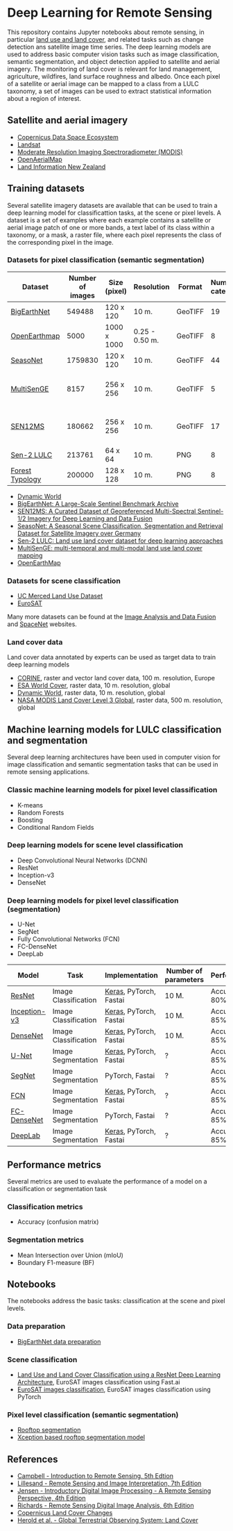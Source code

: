 Deep Learning for Remote Sensing
================================
This repository contains Jupyter notebooks about remote sensing, in particular [land use and land cover](https://lpvs.gsfc.nasa.gov/PDF/TerrestrialECV/T09.pdf), and related tasks 
such as change detection ans satellite image time series. The deep learning models are used to address basic computer vision
tasks such as image classification, semantic segmentation, and object detection applied to satellite and aerial imagery. The monitoring of land cover is relevant for land management, agriculture, wildfires, land surface roughness and albedo. Once each pixel of a satellite or aerial image can be mapped to a class from a LULC taxonomy, a set of images can be used to extract statistical information about a region of interest. 

## Satellite and aerial imagery
* [Copernicus Data Space Ecosystem](https://dataspace.copernicus.eu/)
* [Landsat](https://landsat.gsfc.nasa.gov/)
* [Moderate Resolution Imaging Spectroradiometer (MODIS)](https://modis.gsfc.nasa.gov/)
* [OpenAerialMap](https://openaerialmap.org/)
* [Land Information New Zealand](https://data.linz.govt.nz/)


## Training datasets
Several satellite imagery datasets are available that can be used to train a deep learning model for classificattion tasks, at the scene
or pixel levels. A dataset is a set of examples where each example contains a satellite or aerial image patch of one or more bands, a text label of its class within a taxonomy, or a mask, a raster file, where each pixel represents the class of the corresponding pixel in the image.   

### Datasets for pixel classification (semantic segmentation)
| Dataset       | Number of images | Size (pixel)  | Resolution | Format   | Number of categories | Coverage | Model |
| ------------- | -----------------|---------------|------------|----------|----------------------|----------|-------|
| [BigEarthNet](https://bigearth.net/) | 549488 | 120 x 120 | 10 m. | GeoTIFF  | 19 | Europe | ResNet|
| [OpenEarthmap](https://open-earth-map.org/)  | 5000 | 1000 x 1000 | 0.25 - 0.50 m.| GeoTIFF| 8 | Global | U-Net |
| [SeasoNet](https://zenodo.org/records/5850307)| 1759830 | 120 x 120 | 10 m. | GeoTIFF| 44| Germany| DenseNet, DeepLabV3|
| [MultiSenGE](https://multisenge.github.io/)| 8157| 256 x 256| 10 m.| GeoTIFF| 5 |Grand-Est region, France| U-Net|
| [SEN12MS](https://mediatum.ub.tum.de/1474000) |180662 |256 x 256| 10 m. | GeoTIFF| 17| Global |ResNet, DenseNet, FC-DenseNet|
| [Sen-2 LULC](https://data.mendeley.com/datasets/f4ky6ks248/3)| 213761| 64 x 64| 10 m. | PNG | 8 | India| U-Net|
| [Forest Typology](https://github.com/google-deepmind/forest_typology)|200000|128 x 128|10 m.|PNG|8|Global||

* [Dynamic World](https://dynamicworld.app/)
* [BigEarthNet: A Large-Scale Sentinel Benchmark Archive](https://bigearth.net/)
* [SEN12MS: A Curated Dataset of Georeferenced Multi-Spectral Sentinel-1/2 Imagery for Deep Learning and Data Fusion](https://arxiv.org/abs/1906.07789)
* [SeasoNet: A Seasonal Scene Classification, Segmentation and Retrieval Dataset for Satellite Imagery over Germany](https://arxiv.org/abs/2207.09507)
* [Sen-2 LULC: Land use land cover dataset for deep learning approaches](https://www.sciencedirect.com/science/article/pii/S2352340923007953)
* [MultiSenGE: multi-temporal and multi-modal land use land cover mapping](https://multisenge.github.io/)
* [OpenEarthMap](https://open-earth-map.org/)

### Datasets for scene classification
* [UC Merced Land Use Dataset](http://weegee.vision.ucmerced.edu/datasets/landuse.html)
* [EuroSAT](https://github.com/phelber/EuroSAT)

Many more datasets can be found at the [Image Analysis and Data Fusion](https://eod-grss-ieee.com/) and [SpaceNet](https://spacenet.ai/) websites.

### Land cover data
Land cover data annotated by experts can be used as target data to train deep learning models

* [CORINE](https://land.copernicus.eu/en/products/corine-land-cover/clc2018), raster and vector land cover data, 100 m. resolution, Europe
* [ESA World Cover](https://worldcover2021.esa.int/), raster data, 10 m. resolution, global
* [Dynamic World](https://dynamicworld.app/), raster data, 10 m. resolution, global
* [NASA MODIS Land Cover Level 3 Global](https://modis.gsfc.nasa.gov/data/dataprod/mod12.php), raster data, 500 m. resolution, global

## Machine learning models for LULC classification and segmentation
Several deep learning architectures have been used in computer vision for image classification and semantic segmentation tasks that can be used in remote sensing applications.
### Classic machine learning models for pixel level classification
* K-means
* Random Forests
* Boosting
* Conditional Random Fields
### Deep learning models for scene level classification
* Deep Convolutional Neural Networks (DCNN)
* ResNet
* Inception-v3
* DenseNet
### Deep learning models for pixel level classification (segmentation)
* U-Net
* SegNet
* Fully Convolutional Networks (FCN)
* FC-DenseNet
* DeepLab

| Model | Task | Implementation | Number of parameters  | Performance |
| ----- | -----| -------------- | --------------------- |------------ |
| [ResNet](https://arxiv.org/abs/1512.03385) | Image Classification | [Keras](https://keras.io/api/applications/resnet/), PyTorch, Fastai | 10 M. | Accuracy 80%|
| [Inception-v3](https://arxiv.org/abs/1512.00567v3) | Image Classification | [Keras](https://keras.io/api/applications/inceptionv3/), PyTorch, Fastai | 10 M. | Accuracy 85%|
| [DenseNet](https://arxiv.org/abs/1608.06993) | Image Classification | [Keras](https://keras.io/api/applications/densenet/), PyTorch, Fastai | 10 M. | Accuracy 85%|
| [U-Net](https://arxiv.org/abs/1505.04597) | Image Segmentation | [Keras](https://keras.io/examples/vision/oxford_pets_image_segmentation/), PyTorch, Fastai | ? | Accuracy 85%|
| [SegNet](https://arxiv.org/abs/1511.00561) | Image Segmentation | PyTorch, Fastai | ? | Accuracy 85%|
| [FCN](https://arxiv.org/abs/1411.4038) | Image Segmentation | [Keras](https://keras.io/examples/vision/fully_convolutional_network/), PyTorch, Fastai | ? | Accuracy 85%|
| [FC-DenseNet](https://arxiv.org/abs/1611.09326) | Image Segmentation | PyTorch, Fastai | ? | Accuracy 85%|
| [DeepLab](https://arxiv.org/abs/1706.05587) | Image Segmentation | [Keras](https://keras.io/examples/vision/deeplabv3_plus/), PyTorch, Fastai | ? | Accuracy 85%|

## Performance metrics
Several metrics are used to evaluate the performance of a model on a classification or segmentation task
### Classification metrics
* Accuracy (confusion matrix)

### Segmentation metrics
* Mean Intersection over Union (mIoU)
* Boundary F1-measure (BF)

## Notebooks
The notebooks address the basic tasks: classification at the scene and pixel levels.
### Data preparation
* [BigEarthNet data preparation](bigearthnetv2_data.ipynb) 

### Scene classification
* [Land Use and Land Cover Classification using a ResNet Deep Learning Architecture](https://github.com/luigiselmi/copernicus/blob/main/deeplearning_land_use_land_cover_classification.ipynb), EuroSAT images classification using Fast.ai
* [EuroSAT images classification](https://github.com/luigiselmi/machine_learning_notes/blob/main/pml3/eurosat_images_classification.ipynb), EuroSAT images classification using PyTorch

### Pixel level classification (semantic segmentation)
* [Rooftop segmentation](https://github.com/luigiselmi/dl_tensorflow/blob/main/epfl_building_footprints.ipynb)
* [Xception based rooftop segmentation model](epfl_building_footprints_xception.ipynb)

## References
* [Campbell - Introduction to Remote Sensing, 5th Edtion](https://www.amazon.com/Introduction-Remote-Sensing-Fifth-Campbell/dp/160918176X/)
* [Lillesand - Remote Sensing and Image Interpretation, 7th Edition](https://www.amazon.com/Remote-Sensing-Interpretation-Thomas-Lillesand/dp/111834328X/)
* [Jensen - Introductory Digital Image Processing - A Remote Sensing Perspective, 4th Edition]()
* [Richards - Remote Sensing Digital Image Analysis, 6th Edition]()
* [Copernicus Land Cover Changes](https://sentivista.copernicus.eu/data/land-cover-changes)
* [Herold et al. - Global Terrestrial Observing System: Land Cover](https://lpvs.gsfc.nasa.gov/PDF/TerrestrialECV/T09.pdf)
